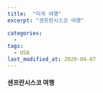 ```yaml
---
title:  "미국 여행"
excerpt: "샌프란시스코 여행"

categories:
  - 
tags:
  - USA
last_modified_at: 2020-04-07
---
```



#### 샌프란시스코 여행
 
